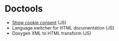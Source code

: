 # Doctools

* [Show cookie consent](cookies) (JS) 
* Language switcher for HTML documentation (JS)
* Doxygen XML to HTML transform (JS)
